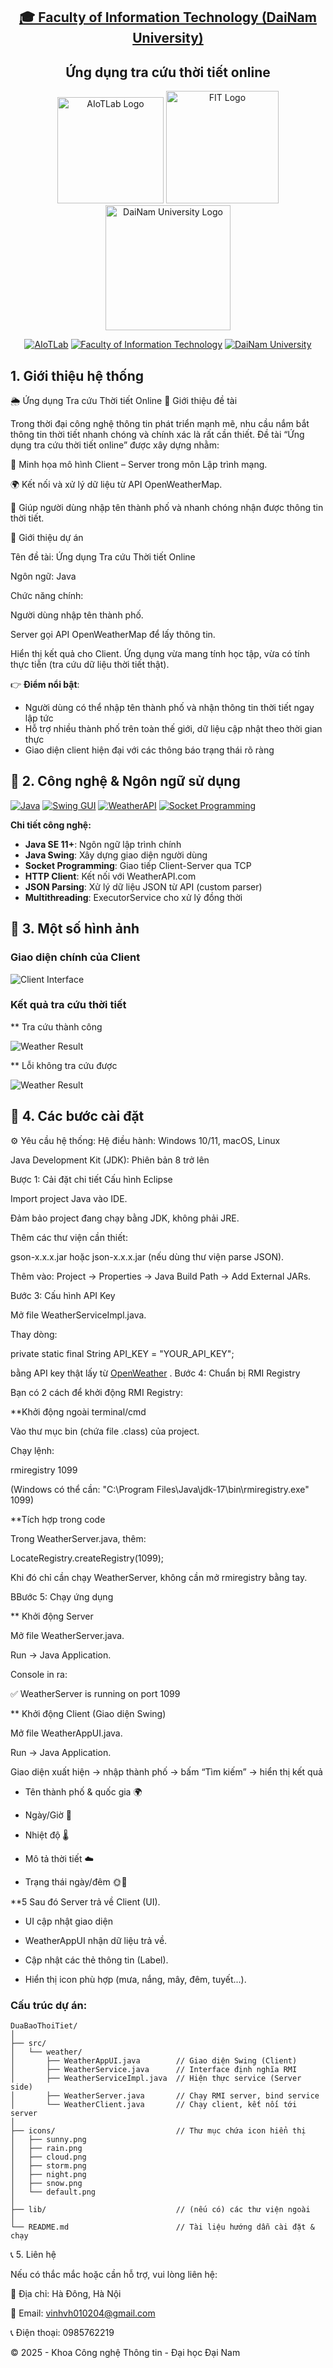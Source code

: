 <h2 align="center">
    <a href="https://dainam.edu.vn/vi/khoa-cong-nghe-thong-tin">
        🎓 Faculty of Information Technology (DaiNam University)
    </a>
</h2>

<h2 align="center">
    Ứng dụng tra cứu thời tiết online
</h2>

<div align="center">
    <p align="center">
        <img src="docs/aiotlab_logo.png" alt="AIoTLab Logo" width="170"/>
        <img src="docs/fitdnu_logo.png" alt="FIT Logo" width="180"/>
        <img src="docs/dnu_logo.png" alt="DaiNam University Logo" width="200"/>
    </p>

[![AIoTLab](https://img.shields.io/badge/AIoTLab-green?style=for-the-badge)](https://www.facebook.com/DNUAIoTLab)
[![Faculty of Information Technology](https://img.shields.io/badge/Faculty%20of%20Information%20Technology-blue?style=for-the-badge)](https://dainam.edu.vn/vi/khoa-cong-nghe-thong-tin)
[![DaiNam University](https://img.shields.io/badge/DaiNam%20University-orange?style=for-the-badge)](https://dainam.edu.vn)

</div>

## 1. Giới thiệu hệ thống

🌦 Ứng dụng Tra cứu Thời tiết Online
📖 Giới thiệu đề tài

Trong thời đại công nghệ thông tin phát triển mạnh mẽ, nhu cầu nắm bắt thông tin thời tiết nhanh chóng và chính xác là rất cần thiết. Đề tài “Ứng dụng tra cứu thời tiết online” được xây dựng nhằm:

🏫 Minh họa mô hình Client – Server trong môn Lập trình mạng.

🌍 Kết nối và xử lý dữ liệu từ API OpenWeatherMap.

📱 Giúp người dùng nhập tên thành phố và nhanh chóng nhận được thông tin thời tiết.

📌 Giới thiệu dự án

Tên đề tài: Ứng dụng Tra cứu Thời tiết Online

Ngôn ngữ: Java

Chức năng chính:

Người dùng nhập tên thành phố.

Server gọi API OpenWeatherMap để lấy thông tin.

Hiển thị kết quả cho Client.
Ứng dụng vừa mang tính học tập, vừa có tính thực tiễn (tra cứu dữ liệu thời tiết thật).

👉 **Điểm nổi bật**:
- Người dùng có thể nhập tên thành phố và nhận thông tin thời tiết ngay lập tức
- Hỗ trợ nhiều thành phố trên toàn thế giới, dữ liệu cập nhật theo thời gian thực
- Giao diện client hiện đại với các thông báo trạng thái rõ ràng
## 🔧 2. Công nghệ & Ngôn ngữ sử dụng

[![Java](https://img.shields.io/badge/Java-007396?style=for-the-badge&logo=java&logoColor=white)](https://www.java.com/)
[![Swing GUI](https://img.shields.io/badge/Swing_GUI-ED8B00?style=for-the-badge&logo=java&logoColor=white)](https://docs.oracle.com/javase/tutorial/uiswing/)
[![WeatherAPI](https://img.shields.io/badge/WeatherAPI-00A1F1?style=for-the-badge&logo=cloud&logoColor=white)](https://www.weatherapi.com/)
[![Socket Programming](https://img.shields.io/badge/Socket_Programming-FF6B35?style=for-the-badge&logo=network&logoColor=white)]()

**Chi tiết công nghệ:**
- **Java SE 11+**: Ngôn ngữ lập trình chính
- **Java Swing**: Xây dựng giao diện người dùng
- **Socket Programming**: Giao tiếp Client-Server qua TCP
- **HTTP Client**: Kết nối với WeatherAPI.com
- **JSON Parsing**: Xử lý dữ liệu JSON từ API (custom parser)
- **Multithreading**: ExecutorService cho xử lý đồng thời

## 🚀 3. Một số hình ảnh

### Giao diện chính của Client
![Client Interface](docs/trangchu.png)

### Kết quả tra cứu thời tiết

** Tra cứu thành công

![Weather Result](docs/thanhcong.png)

** Lỗi không tra cứu được

![Weather Result](docs/loikhongtimdc.png)

## 📝 4. Các bước cài đặt

⚙️ Yêu cầu hệ thống:
Hệ điều hành: Windows 10/11, macOS, Linux

Java Development Kit (JDK): Phiên bản 8 trở lên

Bược 1: Cải đặt chi tiết 
Cấu hình Eclipse

Import project Java vào IDE.

Đảm bảo project đang chạy bằng JDK, không phải JRE.

Thêm các thư viện cần thiết:

gson-x.x.x.jar hoặc json-x.x.x.jar (nếu dùng thư viện parse JSON).

Thêm vào: Project → Properties → Java Build Path → Add External JARs.

Bước 3: Cấu hình API Key

Mở file WeatherServiceImpl.java.

Thay dòng:

private static final String API_KEY = "YOUR_API_KEY";


bằng API key thật lấy từ [OpenWeather](https://www.weatherapi.com/login.aspx)
.
Bước 4: Chuẩn bị RMI Registry

Bạn có 2 cách để khởi động RMI Registry:

**Khởi động ngoài terminal/cmd

Vào thư mục bin (chứa file .class) của project.

Chạy lệnh:

rmiregistry 1099


(Windows có thể cần: "C:\Program Files\Java\jdk-17\bin\rmiregistry.exe" 1099)

**Tích hợp trong code

Trong WeatherServer.java, thêm:

LocateRegistry.createRegistry(1099);


Khi đó chỉ cần chạy WeatherServer, không cần mở rmiregistry bằng tay.

BBước 5: Chạy ứng dụng

** Khởi động Server

Mở file WeatherServer.java.

Run → Java Application.

Console in ra:

✅ WeatherServer is running on port 1099


** Khởi động Client (Giao diện Swing)

Mở file WeatherAppUI.java.

Run → Java Application.

Giao diện xuất hiện → nhập thành phố → bấm “Tìm kiếm” → hiển thị kết quả

- Tên thành phố & quốc gia 🌍

* Ngày/Giờ 📅

* Nhiệt độ 🌡️

* Mô tả thời tiết ☁️

* Trạng thái ngày/đêm 🌞🌙

**5 Sau đó Server trả về Client (UI).

- UI cập nhật giao diện

- WeatherAppUI nhận dữ liệu trả về.

- Cập nhật các thẻ thông tin (Label).

- Hiển thị icon phù hợp (mưa, nắng, mây, đêm, tuyết...).

### Cấu trúc dự án:
```
DuaBaoThoiTiet/
│
├── src/
│   └── weather/
│       ├── WeatherAppUI.java        // Giao diện Swing (Client)
│       ├── WeatherService.java      // Interface định nghĩa RMI
│       ├── WeatherServiceImpl.java  // Hiện thực service (Server side)
│       ├── WeatherServer.java       // Chạy RMI server, bind service
│       └── WeatherClient.java       // Chạy client, kết nối tới server
│
├── icons/                           // Thư mục chứa icon hiển thị
│   ├── sunny.png
│   ├── rain.png
│   ├── cloud.png
│   ├── storm.png
│   ├── night.png
│   ├── snow.png
│   └── default.png
│
├── lib/                             // (nếu có) các thư viện ngoài
│
└── README.md                        // Tài liệu hướng dẫn cài đặt & chạy

```

📞 5. Liên hệ

Nếu có thắc mắc hoặc cần hỗ trợ, vui lòng liên hệ:

📍 Địa chỉ: Hà Đông, Hà Nội

📧 Email: vinhvh010204@gmail.com

📞 Điện thoại: 0985762219

© 2025 - Khoa Công nghệ Thông tin - Đại học Đại Nam







